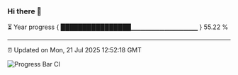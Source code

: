 ### Hi there 👋

⏳ Year progress { ████████████████▁▁▁▁▁▁▁▁▁▁▁▁▁▁ } 55.22 %

---

⏰ Updated on Mon, 21 Jul 2025 12:52:18 GMT

![Progress Bar CI](https://github.com/liununu/liununu/workflows/Progress%20Bar%20CI/badge.svg)
